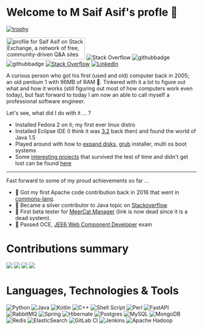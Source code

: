# Welcome to M Saif Asif's profle :wave:

[![trophy](https://github-profile-trophy.vercel.app/?username=msaifasif)](https://github.com/ryo-ma/github-profile-trophy)

<a href="https://stackexchange.com/users/2436173"><img src="https://stackexchange.com/users/flair/2436173.png" width="208" height="58" alt="profile for Saif Asif on Stack Exchange, a network of free, community-driven Q&amp;A sites" title="profile for Saif Asif on Stack Exchange, a network of free, community-driven Q&amp;A sites"></a>
![Stack Overflow](https://img.shields.io/stackexchange/stackoverflow/r/2126023)
![githubbadge](https://img.shields.io/github/followers/msaifasif?style=social)
![githubbadge](https://img.shields.io/github/stars/msaifasif?style=social)
[![Stack Overflow](https://img.shields.io/badge/-Stackoverflow-FE7A16?style=for-the-badge&logo=stack-overflow&logoColor=white)](https://stackoverflow.com/users/2126023/saif-asif)
[![LinkedIn](https://img.shields.io/badge/linkedin-%230077B5.svg?style=for-the-badge&logo=linkedin&logoColor=white)](https://www.linkedin.com/in/saif-asif-67333559/)


A curious person who got his first (used and old) computer back in 2005; an old pentium 1 with 96MB of RAM 🚀. Tinkered with it a lot to figure out what and how it works (still figuring out most of how computers work even today), but fast forward to today I am now an able to call myself a professional software engineer. 

Let's see, what did I do with it ... ?

- Installed Fedora 2 on it; my first ever linux distro
- Installed Eclipse IDE (I think it was [3.2](https://archive.eclipse.org/eclipse/downloads/drops/R-3.2-200606291905/new_noteworthy/eclipse-news-all.html) back then) and found the world of Java 1.5
- Played around with how to [expand disks](https://learn.microsoft.com/en-us/windows/win32/fileio/basic-and-dynamic-disks#dynamic-disks), [grub](https://www.gnu.org/software/grub/) installer, multi os boot systems
- Some [interesting projects](https://github.com/MSaifAsif/humble-beginnings) that survived the test of time and didn't get lost can be found [here](https://github.com/MSaifAsif/humble-beginnings)

-----

Fast forward to some of my proud achievements so far ...
- 🥇 Got my first Apache code contribution back in 2016 that went in [commons-lang](https://github.com/apache/commons-lang/blob/master/src/changes/changes.xml#L685).
- 🥈 Became a silver contributor to Java topic on [Stackoverflow](https://stackoverflow.com/users/2126023/saif-asif)
- 🧪 First beta tester for [MeerCat Manager](http://www.meercatmanager.com/) (link is now dead since it is a dead system).
- 🥇 Passed OCE, [JEE6 Web Component Developer](https://coderanch.com/t/616563/certification/Passed-OCE-JEE-Web-Component) exam


# Contributions summary
![](http://github-profile-summary-cards.vercel.app/api/cards/profile-details?username=MSaifAsif&theme=bear)
![](http://github-profile-summary-cards.vercel.app/api/cards/stats?username=MSaifAsif&theme=bear) 
![](http://github-profile-summary-cards.vercel.app/api/cards/repos-per-language?username=MSaifAsif&theme=bear) 
![](http://github-profile-summary-cards.vercel.app/api/cards/most-commit-language?username=MSaifAsif&theme=bear) 


# Languages, Technologies & Tools
![Python](https://img.shields.io/badge/python-3670A0?style=for-the-badge&logo=python&logoColor=ffdd54)
![Java](https://img.shields.io/badge/java-%23ED8B00.svg?style=for-the-badge&logo=openjdk&logoColor=white)
![Kotlin](https://img.shields.io/badge/kotlin-%237F52FF.svg?style=for-the-badge&logo=kotlin&logoColor=white)
![C++](https://img.shields.io/badge/c++-%2300599C.svg?style=for-the-badge&logo=c%2B%2B&logoColor=white)
![Shell Script](https://img.shields.io/badge/shell_script-%23121011.svg?style=for-the-badge&logo=gnu-bash&logoColor=white)
![Perl](https://img.shields.io/badge/perl-%2339457E.svg?style=for-the-badge&logo=perl&logoColor=white)
![FastAPI](https://img.shields.io/badge/FastAPI-005571?style=for-the-badge&logo=fastapi)
![RabbitMQ](https://img.shields.io/badge/Rabbitmq-FF6600?style=for-the-badge&logo=rabbitmq&logoColor=white)
![Spring](https://img.shields.io/badge/spring-%236DB33F.svg?style=for-the-badge&logo=spring&logoColor=white)
![Hibernate](https://img.shields.io/badge/Hibernate-59666C?style=for-the-badge&logo=Hibernate&logoColor=white)
![Postgres](https://img.shields.io/badge/postgres-%23316192.svg?style=for-the-badge&logo=postgresql&logoColor=white)
![MySQL](https://img.shields.io/badge/mysql-4479A1.svg?style=for-the-badge&logo=mysql&logoColor=white)
![MongoDB](https://img.shields.io/badge/MongoDB-%234ea94b.svg?style=for-the-badge&logo=mongodb&logoColor=white)
![Redis](https://img.shields.io/badge/redis-%23DD0031.svg?style=for-the-badge&logo=redis&logoColor=white)
![ElasticSearch](https://img.shields.io/badge/-ElasticSearch-005571?style=for-the-badge&logo=elasticsearch)
![GitLab CI](https://img.shields.io/badge/gitlab%20ci-%23181717.svg?style=for-the-badge&logo=gitlab&logoColor=white)
![Jenkins](https://img.shields.io/badge/jenkins-%232C5263.svg?style=for-the-badge&logo=jenkins&logoColor=white)
![Apache Hadoop](https://img.shields.io/badge/Apache%20Hadoop-66CCFF?style=for-the-badge&logo=apachehadoop&logoColor=black)
